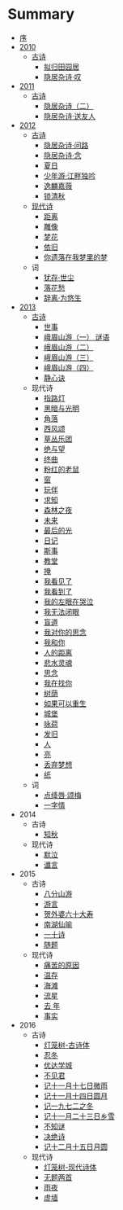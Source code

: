 # Summary

* [序](README.md)
* [2010](2010.md)
    * [古诗](2010_gu_shi.md)
        * [拟归田园居](ni_gui_tian_yuan_ju.md)
        * [隐居杂诗·叹](yin_ju_za_8bd7b7_tan.md)
* [2011](2011.md)
    * [古诗](2011_gu_shi.md)
        * [隐居杂诗（二）](yin_ju_za_shi_ff08_er_ff09.md)
        * [隐居杂诗·送友人](yin_ju_za_8bd7b7_song_you_ren.md)
* [2012](2012.md)
    * [古诗](2012_gu_shi.md)
        * [隐居杂诗·问路](yin_ju_za_8bd7b7_wen_lu.md)
        * [隐居杂诗·念](yin_ju_za_8bd7b7_nian.md)
        * [夏日](xia_ri.md)
        * [少年游·江畔独吟](shao_nian_6e38b7_jiang_pan_du_yin.md)
        * [逸麟嘉薇](yi_lin_jia_wei.md)
        * [锁清秋](suo_qing_qiu.md)
    * [现代诗](2012_xian_dai_shi.md)
        * [距离](ju_li.md)
        * [雕像](diao_xiang.md)
        * [梦花](meng_hua.md)
        * [依旧](yi_jiu.md)
        * [你遗落在我梦里的梦](ni_yi_luo_zai_wo_meng_li_de_meng.md)
    * 词
        * [犹存·世尘](you_5b58b7_shi_chen.md)
        * [落花愁](luo_hua_chou.md)
        * [辞离·为悠生](ci_79bbb7_wei_you_sheng.md)
* [2013](2013.md)
    * [古诗](gu_shi.md)
        * [世事](shi_shi.md)
        * [峨眉山游（一） 谜语](e_mei_shan_you_ff08_yi_ff09_mi_yu.md)
        * [峨眉山游（二）](e_mei_shan_you_ff08_er_ff09.md)
        * [峨眉山游（三）](e_mei_shan_you_ff08_san_ff09.md)
        * [峨眉山游（四）](e_mei_shan_you_ff08_si_ff09.md)
        * [静心诀](jing_xin_jue.md)
    * 现代诗
        * [指路灯](zhi_lu_deng.md)
        * [黑暗与光明](hei_an_yu_guang_ming.md)
        * [角落](jiao_luo.md)
        * [西风颂](xi_feng_song.md)
        * [草丛乐团](cao_cong_le_tuan.md)
        * [绝与望](jue_yu_wang.md)
        * [终曲](zhong_qu.md)
        * [粉红的老鼠](fen_hong_de_lao_shu.md)
        * [窗](chuang.md)
        * [玩伴](wan_ban.md)
        * [求知](qiu_zhi.md)
        * [森林之夜](sen_lin_zhi_ye.md)
        * [未来](wei_lai.md)
        * [最后的光](zui_hou_de_guang.md)
        * [日记](ri_ji.md)
        * [斯事](si_shi.md)
        * [教堂](jiao_tang.md)
        * [掩](yan.md)
        * [我看见了](wo_kan_jian_le.md)
        * [我看到了](wo_kan_dao_le.md)
        * [我的左眼在哭泣](wo_de_zuo_yan_zai_ku_qi.md)
        * [我无法闭眼](wo_wu_fa_bi_yan.md)
        * [盲道](mang_dao.md)
        * [我对你的思念](wo_dui_ni_de_si_nian.md)
        * [我和你](wo_he_ni.md)
        * [人的距离](ren_de_ju_li.md)
        * [悲水灵魂](bei_shui_ling_hun.md)
        * [思念](si_nian.md)
        * [我在找你](wo_zai_zhao_ni.md)
        * [树荫](shu_yin.md)
        * [如果可以重生](ru_guo_ke_yi_zhong_sheng.md)
        * [城堡](cheng_bao.md)
        * [咏荷](yong_he.md)
        * [发旧](fa_jiu.md)
        * [人](ren.md)
        * [亮](liang.md)
        * [丢弃梦想](diu_qi_meng_xiang.md)
        * [纸](zhi.md)
    * 词
        * [点绛唇·颂梅](dian_jiang_5507b7_song_mei.md)
        * [一字情](yi_zi_qing.md)
* 2014
    * 古诗
        * [知秋](zhi_qiu.md)
    * 现代诗
        * [默泣](mo_qi.md)
        * [谶言](chen_yan.md)
* 2015
    * 古诗
        * [八分山游](ba_fen_shan_you.md)
        * [游言](you_yan.md)
        * [贺外婆六十大寿](he_wai_po_liu_shi_da_shou.md)
        * [南湖仙喻](nan_hu_xian_yu.md)
        * [一十诗](yi_shi_shi.md)
        * [随题](sui_ti.md)
    * 现代诗
        * [痛苦的原因](tong_ku_de_yuan_yin.md)
        * [温存](wen_cun.md)
        * [海滩](hai_tan.md)
        * [流星](liu_xing.md)
        * [去 年](qu_nian.md)
        * [事实](2015_shi_shi.md)
* 2016
    * 古诗
        * [灯笼树-古诗体](deng_long_6811-_gu_shi_ti.md)
        * [忍冬](ren_dong.md)
        * [优达学城](you_da_xue_cheng.md)
        * [不见君](bu_jian_jun.md)
        * [记十一月十七日微雨](ji_shi_yi_yue_shi_qi_ri_wei_yu.md)
        * [记十一月十四日圆月](ji_shi_yi_yue_shi_si_ri_yuan_yue.md)
        * [记一九七二之冬](ji_yi_jiu_qi_er_zhi_dong.md)
        * [记十一月二十三日乡雪](ji_shi_yi_yue_er_shi_san_ri_xiang_xue.md)
        * [不知谜](bu_zhi_mi.md)
        * [决绝诗](决绝诗.md)
        * [记十二月十五日月圆](记十二月十五日月圆.md)
    * 现代诗
        * [灯笼树-现代诗体](deng_long_6811-_xian_dai_shi_ti.md)
        * [无题两首](wu_ti_liang_shou.md)
        * [雨夜](yu_ye.md)
        * [虚墙](xu_qiang.md)

